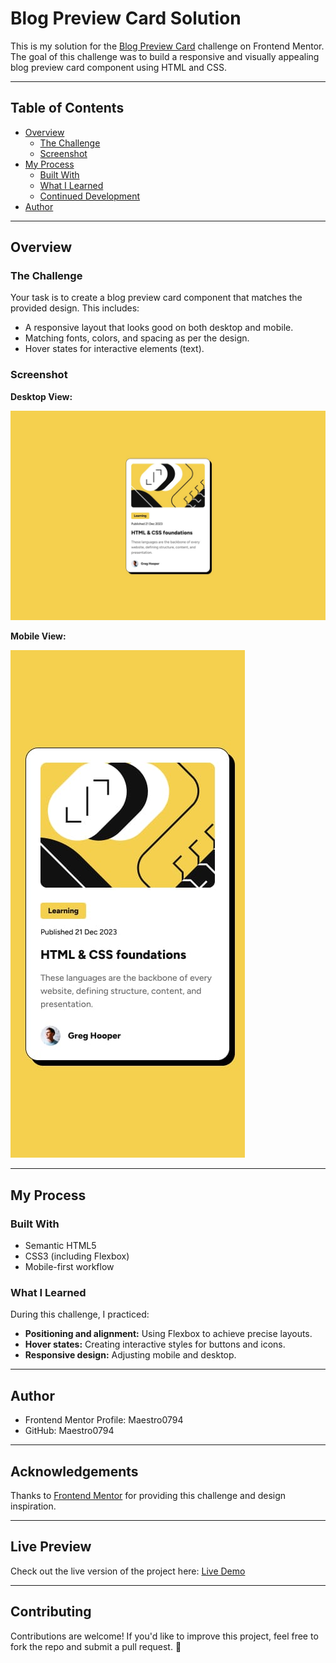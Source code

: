 # Blog Preview Card Solution

This is my solution for the [Blog Preview Card](https://www.frontendmentor.io/challenges/blog-preview-card-ckPaj01IcS/hub) challenge on Frontend Mentor. The goal of this challenge was to build a responsive and visually appealing blog preview card component using HTML and CSS.

---

## Table of Contents

- [Overview](#overview)
  - [The Challenge](#the-challenge)
  - [Screenshot](#screenshot)
- [My Process](#my-process)
  - [Built With](#built-with)
  - [What I Learned](#what-i-learned)
  - [Continued Development](#continued-development)
- [Author](#author)

---

## Overview

### The Challenge

Your task is to create a blog preview card component that matches the provided design. This includes:

- A responsive layout that looks good on both desktop and mobile.
- Matching fonts, colors, and spacing as per the design.
- Hover states for interactive elements (text).

### Screenshot

**Desktop View:**

![Desktop View](./design/desktop-design.jpg)

**Mobile View:**

![Mobile View](./design/mobile-design.jpg)

---

## My Process

### Built With

- Semantic HTML5
- CSS3 (including Flexbox)
- Mobile-first workflow

### What I Learned

During this challenge, I practiced:
- **Positioning and alignment:** Using Flexbox to achieve precise layouts.
- **Hover states:** Creating interactive styles for buttons and icons.
- **Responsive design:** Adjusting mobile and desktop.

---

## Author

- Frontend Mentor Profile: Maestro0794
- GitHub: Maestro0794

---

## Acknowledgements

Thanks to [Frontend Mentor](https://www.frontendmentor.io) for providing this challenge and design inspiration.

---

## Live Preview

Check out the live version of the project here: [Live Demo]()

---

## Contributing

Contributions are welcome! If you'd like to improve this project, feel free to fork the repo and submit a pull request. 🚀
